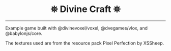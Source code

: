 <h1 align="center">
 ⛯ Divine Craft ⛯
</h1>

---

Example game built with @divinevoxel/voxel, @dvegames/vlox, and @babylonjs/core.

The textures used are from the resource pack Pixel Perfection by XSSheep.

